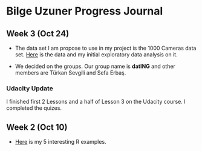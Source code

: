 # Bilge Uzuner Progress Journal

## Week 3 (Oct 24)

+ The data set I am propose to use in my project is the 1000 Cameras data set. [Here](files/1000-cameras_.html) is the data and my initial exploratory data analysis on it.

+ We decided on the groups. Our group name is **datING** and other members are Türkan Sevgili and Sefa Erbaş.

### Udacity Update

I finished first 2 Lessons and a half of Lesson 3 on the Udacity course. I completed the quizes.

## Week 2 (Oct 10)

+ [Here](files/Bilge_Uzuner_HW_pj.html) is my 5 interesting R examples. 
